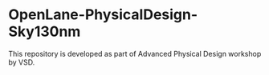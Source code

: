 # OpenLane-PhysicalDesign-Sky130nm
This repository is developed as part of Advanced Physical Design workshop by VSD.
